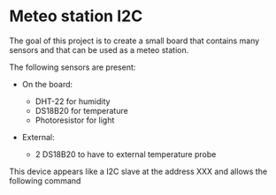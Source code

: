 #  Meteo station I2C

The goal of this project is to create a small board that contains many sensors and that can be used as a meteo station.

The following sensors are present:

* On the board:
    * DHT-22 for humidity
    * DS18B20 for temperature
    * Photoresistor for light

* External:
    * 2 DS18B20 to have to external temperature probe

This device appears like a I2C slave at the address XXX and allows the following command



